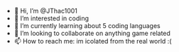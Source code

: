 - 👋 Hi, I’m @JThac1001
- 👀 I’m interested in coding
- 🌱 I’m currently learning about 5 coding languages
- 💞️ I’m looking to collaborate on anything game related
- 📫 How to reach me: im icolated from the real world :(

<!---
JThac1001/JThac1001 is a ✨ special ✨ repository because its `README.md` (this file) appears on your GitHub profile.
You can click the Preview link to take a look at your changes.
--->
